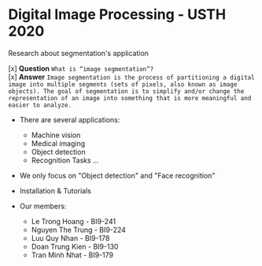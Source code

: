 # Digital Image Processing - USTH 2020
Research about segmentation's application

[x] <b>Question</b>
```What is “image segmentation”?```
<br>
[x] <b>Answer</b>
```Image segmentation is the process of partitioning a digital image into multiple segments (sets of pixels, also known as image objects). The goal of segmentation is to simplify and/or change the representation of an image into something that is more meaningful and easier to analyze.```
- There are several applications:
    - Machine vision
    - Medical imaging
    - Object detection
    - Recognition Tasks
    ...
- We only focus on "Object detection" and "Face recognition"

- Installation & Tutorials <update soon>

- Our members:
    + Le Trong Hoang - BI9-241
    + Nguyen The Trung - BI9-224
    + Luu Quy Nhan - BI9-178
    + Doan Trung Kien - BI9-130
    + Tran Minh Nhat - BI9-179

